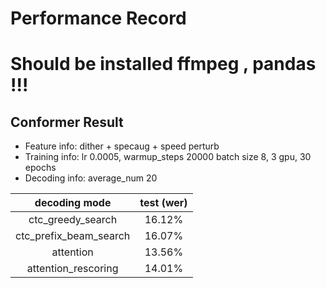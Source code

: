 # Performance Record
# Should be installed ffmpeg , pandas !!!
## Conformer Result

* Feature info: dither + specaug + speed perturb
* Training info: lr 0.0005, warmup_steps 20000 batch size 8, 3 gpu, 30 epochs
* Decoding info: average_num 20



|     decoding mode      | test (wer) |
| :--------------------: | :---------: |
|   ctc_greedy_search    |   16.12%    |
| ctc_prefix_beam_search |   16.07%    |
|       attention        |   13.56%    |
|  attention_rescoring   |   14.01%    |